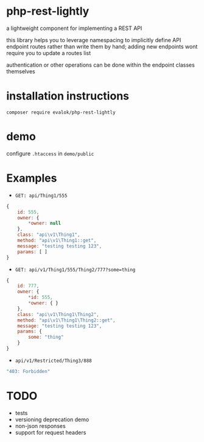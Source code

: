 # php-rest-lightly
a lightweight component for implementing a REST API

this library helps you to leverage namespacing to implicitly define API endpoint routes rather than write them by hand; adding new endpoints wont require you to update a routes list

authentication or other operations can be done within the endpoint classes themselves

# installation instructions
`composer require evalok/php-rest-lightly`

# demo
configure `.htaccess` in `demo/public`

# Examples
* `GET: api/Thing1/555`
```javascript
{
	id: 555,
	owner: {
		*owner: null
	},
	class: "api\v1\Thing1",
	method: "api\v1\Thing1::get",
	message: "testing testing 123",
	params: [ ]
}
```

* `GET: api/v1/Thing1/555/Thing2/777?some=thing`
```javascript
{
	id: 777,
	owner: {
		*id: 555,
		*owner: { }
	},
	class: "api\v1\Thing1\Thing2",
	method: "api\v1\Thing1\Thing2::get",
	message: "testing testing 123",
	params: {
		some: "thing"
	}
}
```

* `api/v1/Restricted/Thing3/888`
```javascript
"403: Forbidden"
```

# TODO
* tests
* versioning deprecation demo
* non-json responses
* support for request headers

